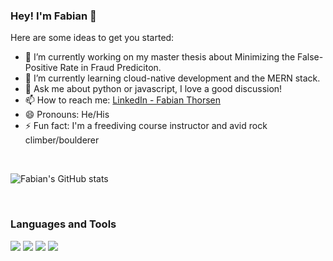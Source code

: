 ### Hey! I'm Fabian 👋

Here are some ideas to get you started:

- 🔭 I’m currently working on my master thesis about Minimizing the False-Positive Rate in Fraud Prediciton.
- 🌱 I’m currently learning cloud-native development and the MERN stack.
- 💬 Ask me about python or javascript, I love a good discussion!
- 📫 How to reach me: [LinkedIn - Fabian Thorsen](https://www.linkedin.com/in/fabian-thorsen-75591b113/)
- 😄 Pronouns: He/His
- ⚡ Fun fact: I'm a freediving course instructor and avid rock climber/boulderer

<br/>

![Fabian's GitHub stats](https://github-readme-stats.vercel.app/api?username=Fabianthorsen&show_icons=true&theme=graywhite)

<br />

### Languages and Tools
![](<img alight="left" alt="VS Code" width="26px" src="https://upload.wikimedia.org/wikipedia/commons/thumb/9/9a/Visual_Studio_Code_1.35_icon.svg/1024px-Visual_Studio_Code_1.35_icon.svg.png" />)
![](<img alight="left" alt="python" width="26px" src="https://lh3.googleusercontent.com/proxy/L9d6AAYLPzR85t5LtWygspRxF5rMkxKfnHqbs272VRhLULTDeus4bpCR1ht_G7R8sB6d4hKHBlVDQppEecMfRurxu9LRBzCFcxI" />)
![](<img alight="left" alt="javascript" width="26px" src="https://upload.wikimedia.org/wikipedia/commons/6/6a/JavaScript-logo.png" />)
![](<img alight="left" alt="nodejs" width="26px" src="https://nodejs.org/static/images/logo-hexagon-card.png" />)
